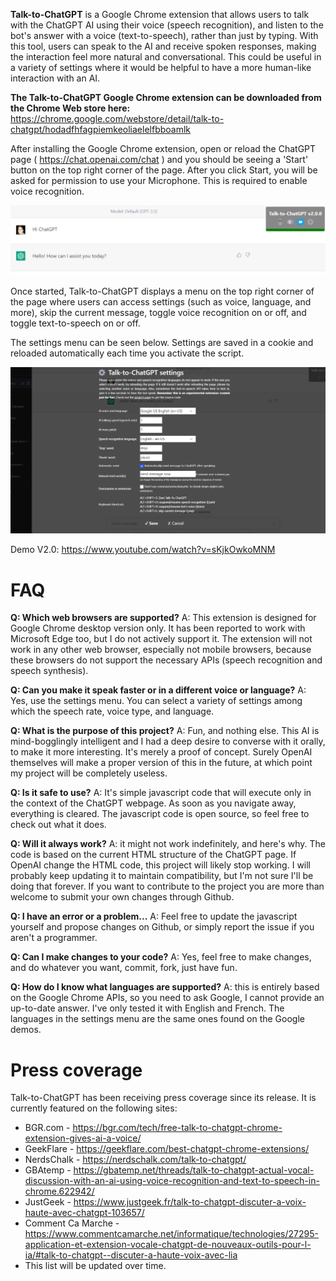 **Talk-to-ChatGPT** is a Google Chrome extension that allows users to talk with the ChatGPT AI using their voice (speech recognition), and listen to the bot's answer with a voice (text-to-speech), rather than just by typing. With this tool, users can speak to the AI and receive spoken responses, making the interaction feel more natural and conversational. This could be useful in a variety of settings where it would be helpful to have a more human-like interaction with an AI.

**The Talk-to-ChatGPT Google Chrome extension can be downloaded from the Chrome Web store here:** https://chrome.google.com/webstore/detail/talk-to-chatgpt/hodadfhfagpiemkeoliaelelfbboamlk

After installing the Google Chrome extension, open or reload the ChatGPT page ( https://chat.openai.com/chat ) and you should be seeing a 'Start' button on the top right corner of the page. After you click Start, you will be asked for permission to use your Microphone. This is required to enable voice recognition.

![Talk-to-GPT Menu](/images/menu.png?raw=true&v2.0 "Talk-to-GPT Menu")

Once started, Talk-to-ChatGPT displays a menu on the top right corner of the page where users can access settings (such as voice, language, and more), skip the current message, toggle voice recognition on or off, and toggle text-to-speech on or off.

The settings menu can be seen below. Settings are saved in a cookie and reloaded automatically each time you activate the script.

![Settings dialog](/images/settings.png?raw=true&v2.0 "Settings dialog")

Demo V2.0: https://www.youtube.com/watch?v=sKjkOwkoMNM

# FAQ

**Q: Which web browsers are supported?** A: This extension is designed for Google Chrome desktop version only. It has been reported to work with Microsoft Edge too, but I do not actively support it. The extension will not work in any other web browser, especially not mobile browsers, because these browsers do not support the necessary APIs (speech recognition and speech synthesis).

**Q: Can you make it speak faster or in a different voice or language?** A: Yes, use the settings menu. You can select a variety of settings among which the speech rate, voice type, and language.

**Q: What is the purpose of this project?**
A: Fun, and nothing else. This AI is mind-bogglingly intelligent and I had a deep desire to converse with it orally, to make it more interesting. It's merely a proof of concept. Surely OpenAI themselves will make a proper version of this in the future, at which point my project will be completely useless.

**Q: Is it safe to use?**
A: It's simple javascript code that will execute only in the context of the ChatGPT webpage. As soon as you navigate away, everything is cleared. The javascript code is open source, so feel free to check out what it does.

**Q: Will it always work?**
A: it might not work indefinitely, and here's why. The code is based on the current HTML structure of the ChatGPT page. If OpenAI change the HTML code, this project will likely stop working. I will probably keep updating it to maintain compatibility, but I'm not sure I'll be doing that forever. If you want to contribute to the project you are more than welcome to submit your own changes through Github.

**Q: I have an error or a problem...**
A: Feel free to update the javascript yourself and propose changes on Github, or simply report the issue if you aren't a programmer.

**Q: Can I make changes to your code?**
A: Yes, feel free to make changes, and do whatever you want, commit, fork, just have fun.

**Q: How do I know what languages are supported?**
A: this is entirely based on the Google Chrome APIs, so you need to ask Google, I cannot provide an up-to-date answer. I've only tested it with English and French. The languages in the settings menu are the same ones found on the Google demos.

# Press coverage

Talk-to-ChatGPT has been receiving press coverage since its release. It is currently featured on the following sites:

* BGR.com - https://bgr.com/tech/free-talk-to-chatgpt-chrome-extension-gives-ai-a-voice/
* GeekFlare - https://geekflare.com/best-chatgpt-chrome-extensions/
* NerdsChalk - https://nerdschalk.com/talk-to-chatgpt/
* GBAtemp - https://gbatemp.net/threads/talk-to-chatgpt-actual-vocal-discussion-with-an-ai-using-voice-recognition-and-text-to-speech-in-chrome.622942/
* JustGeek - https://www.justgeek.fr/talk-to-chatgpt-discuter-a-voix-haute-avec-chatgpt-103657/
* Comment Ca Marche - https://www.commentcamarche.net/informatique/technologies/27295-application-et-extension-vocale-chatgpt-de-nouveaux-outils-pour-l-ia/#talk-to-chatgpt--discuter-a-haute-voix-avec-lia
* This list will be updated over time.
